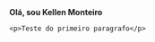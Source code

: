 <!DOCTYPE html>
<html>
<head>
    <title></title>
</head>
<body>
    <b>Olá, sou Kellen Monteiro</b>

    <p>Teste do primeiro paragrafo</p>
</body>
</html>
